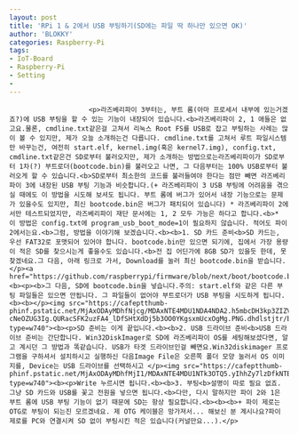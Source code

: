 ```yaml
---
layout: post
title: 'RPi 1 & 2에서 USB 부팅하기(SD에는 파일 딱 하나만 있으면 OK)'
author: 'BLOKKY'
categories: Raspberry-Pi
tags:
- IoT-Board
- Raspberry-Pi
- Setting
-
---
```



<script> location.href='https://cafe.naver.com/develoid/778693' ; </script>


















						<p>라즈베리파이 3부터는, 부트 롬(아마 프로세서 내부에 있는거겠죠?)에 USB 부팅을 할 수 있는 기능이 내장되어 있습니다.<b>라즈베리파이 2, 1 애들은 없고요.물론, cmdline.txt같은걸 고쳐서 리눅스 Root FS를 USB로 잡고 부팅하는 사례는 많이 볼 수 있지만, 제가 오늘 소개하는건 다릅니다. cmdline.txt를 고쳐서 루트 파일시스템만 바꾸는건, 여전히 start.elf, kernel.img(혹은 kernel7.img), config.txt, cmdline.txt같은건 SD로부터 불러오지만, 제가 소개하는 방법으로는라즈베리파이가 SD로부터 1차(?) 부트로더(bootcode.bin)를 불러오고 나면, 그 다음부터는 100% USB로부터 불러오게 할 수 있습니다.<b>SD로부터 최소한의 코드를 불러들여야 한다는 점만 빼면 라즈베리파이 3에 내장된 USB 부팅 기능과 비슷합니다.(+ 라즈베리파이 3 USB 부팅에 어려움을 겪으실 때에도 이 방법을 시도해 보셔도 됩니다. 부트 롬에 버그가 있어서 내장 기능으로는 문제가 있을수도 있지만, 최신 bootcode.bin은 버그가 패치되어 있습니다) * 라즈베리파이 2에서만 테스트되었지만, 라즈베리파이 재단 문서에는 1, 2 모두 가능은 하다고 합니다.<b>* 이 방법은 config.txt에 program_usb_boot_mode=1이 필요하지 않습니다. 적어도 파이 2에서는요.<b>그럼, 방법을 이야기해 보겠습니다.<b><b>1. SD 카드 준비<b>SD 카드는, 우선 FAT32로 포맷되어 있어야 합니다. bootcode.bin만 있으면 되기에, 집에서 가장 용량이 적은 SD를 찾으시는게 좋을수도 있습니다.<b>전 집 어딘가에 8GB SD가 있을듯 한데, 못찾겠네요.그 다음, 아래 링크로 가서, Download를 눌러 최신 bootcode.bin을 받습니다.</p><a href="https://github.com/raspberrypi/firmware/blob/next/boot/bootcode.bin">https://github.com/raspberrypi/firmware/blob/next/boot/bootcode.bin</a><b><p><b>그 다음, SD에 bootcode.bin을 넣습니다.주의: start.elf와 같은 다른 부팅 파일들은 있으면 안됩니다. 그 파일들이 없어야 부트로더가 USB 부팅을 시도하게 됩니다.<b><b></p><img src="https://cafeptthumb-phinf.pstatic.net/MjAxODAyMDhfNjcg/MDAxNTE4MDU1NDA4NDA2.h5mbcDH3kp3ZIZVG2RP5gRVwBZzuX66XJ-cNeOZUG3Ig.QURacSFK2uzFA4_lDfSHtXdDj5b3OO0YKgsxmUcxOgMg.PNG.dhdlstjtr/bootcode.png?type=w740"><b><p>SD 준비는 이게 끝입니다.<b><b>2. USB 드라이브 준비<b>USB 드라이브 준비는 간단합니다. Win32DiskImager로 SD에 라즈베리파이 OS를 세팅해보셨다면, 알고 계시던 그 방법과 똑같습니다. USB가 타겟 드라이브인걸 빼면요.Win32diskimager 프로그램을 구하셔서 설치하시고 실행하신 다음Image File은 오른쪽 폴더 모양 눌러서 OS 이미지를, Device는 USB 드라이브를 선택하시고 </p><img src="https://cafeptthumb-phinf.pstatic.net/MjAxODAyMDhfMjI1/MDAxNTE4MDU1NTk3OTQ5.yIhhZy7lzDfkNTB_tnHHOPCKF0kmjMLknF8ihjHmMwcg.FwRaIxV3pmED2NtXRDnTYeKmQW0Cva3qWCF7ZyQoWt0g.PNG.dhdlstjtr/win32diskimager.png?type=w740"><b><p>Write 누르시면 됩니다.<b><b>3. 부팅<b>설명이 따로 필요 없죠. 그냥 SD 카드와 USB를 꽃고 전원을 넣으면 됩니다.<b>다만, 다시 말하지만 파이 2와 1은 부트 롬에 USB 부팅 기능이 없기 때문에 SD는 항상 필요합니다.<b><b><b>+ 파이 제로는 OTG로 부팅이 되는진 모르겠네요. 제 OTG 케이블은 망가져서... 해보신 분 계시나요?파이 제로를 PC와 연결시켜 SD 없이 부팅시킨 적은 있습니다(커널만요...).</p>
